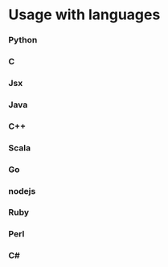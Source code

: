 # Usage with languages

### Python
### C
### Jsx
### Java
### C++
### Scala
### Go
### nodejs
### Ruby
### Perl
### C#
